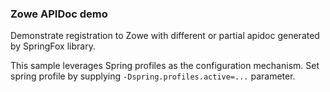 ### Zowe APIDoc demo

Demonstrate registration to Zowe with different or partial apidoc generated by SpringFox library.

This sample leverages Spring profiles as the configuration mechanism. Set spring profile by supplying `-Dspring.profiles.active=...` parameter. 